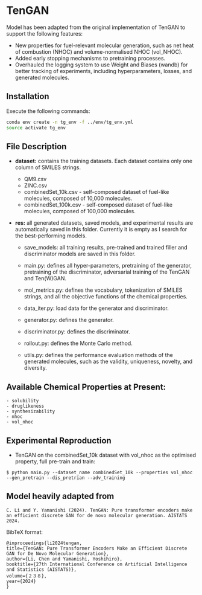 # TenGAN


Model has been adapted from the original implementation of TenGAN to support the following features:
- New properties for fuel-relevant molecular generation, such as net heat of combustion (NHOC) and volume-normalised NHOC (vol_NHOC).
- Added early stopping mechanisms to pretraining processes.
- Overhauled the logging system to use Weight and Biases (wandb) for better tracking of experiments, including hyperparameters, losses, and generated molecules.

## Installation
Execute the following commands:
```bash
conda env create -n tg_env -f ../env/tg_env.yml
source activate tg_env
```

## File Description
  - **dataset:** contains the training datasets. Each dataset contains only one column of SMILES strings.
	  - QM9.csv
	  - ZINC.csv
	  - combinedSet_10k.csv - self-composed dataset of fuel-like molecules, composed of 10,000 molecules. 
      - combinedSet_100k.csv - self-composed dataset of fuel-like molecules, composed of 100,000 molecules. 

  - **res:** all generated datasets, saved models, and experimental results are automatically saved in this folder. Currently it is empty as I search for the best-performing models. 
	- save_models: all training results, pre-trained and trained filler and discriminator models are saved in this folder.

	- main.py: defines all hyper-parameters, pretraining of the generator, pretraining of the discriminator, adversarial training of the TenGAN and Ten(W)GAN.
	
	- mol_metrics.py: defines the vocabulary, tokenization of SMILES strings, and all the objective functions of the chemical properties.

	- data_iter.py: load data for the generator and discriminator.

	- generator.py: defines the generator.

	- discriminator.py: defines the discriminator.

	- rollout.py: defines the Monte Carlo method.

	- utils.py: defines the performance evaluation methods of the generated molecules, such as the validity, uniqueness, novelty, and diversity. 

## Available Chemical Properties at Present:
	- solubility
	- druglikeness
	- synthesizability
	- nhoc
	- vol_nhoc
 
## Experimental Reproduction

  - TenGAN on the combinedSet_10k dataset with vol_nhoc as the optimised property, full pre-train and train:
  ```
  $ python main.py --dataset_name combinedSet_10k --properties vol_nhoc --gen_pretrain --dis_pretrian --adv_training
  ```
  
## Model heavily adapted from
  ```
  C. Li and Y. Yamanishi (2024). TenGAN: Pure transformer encoders make an efficient discrete GAN for de novo molecular generation. AISTATS 2024.
  ```
  
  BibTeX format:
  ```
  @inproceedings{li2024tengan,
  title={TenGAN: Pure Transformer Encoders Make an Efficient Discrete GAN for De Novo Molecular Generation},
  author={Li, Chen and Yamanishi, Yoshihiro},
  booktitle={27th International Conference on Artificial Intelligence and Statistics (AISTATS)},
  volume={２３８},
  year={2024}
  }
  ```
